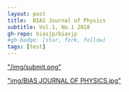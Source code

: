 ```yaml
---
layout: post
title:  BIAS Journal of Physics
subtitle: Vol.1, No.1 2018
gh-repo: biasjp/biasjp
#gh-badge: [star, fork, follow]
tags: [test]
---
```


<a href="https://www.manuscriptlink.com/journals/biasjp">
"/img/submit.png"


"img/BIAS JOURNAL OF PHYSICS.jpg"

